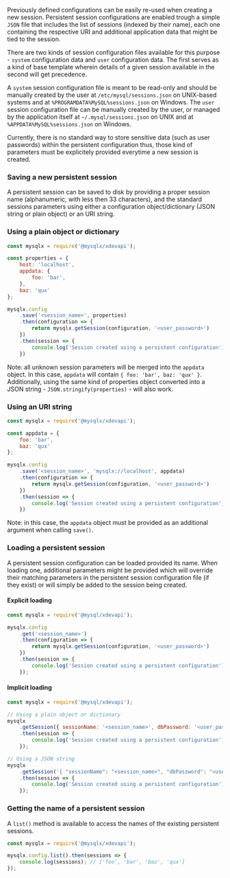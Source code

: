 Previously defined configurations can be easily re-used when creating a new session. Persistent session configurations are enabled trough a simple `JSON` file that includes the list of sessions (indexed by their name), each one containing the respective URI and additional application data that might be tied to the session.

There are two kinds of session configuration files available for this purpose - `system` configuration data and `user` configuration data. The first serves as a kind of base template wherein details of a given session available in the second will get precedence.

A `system` session configuration file is meant to be read-only and should be manually created by the user at `/etc/mysql/sessions.json` on UNIX-based systems and at `%PROGRAMDATA%MySQL%sessions.json` on Windows. The `user` session configuration file can be manually created by the user, or managed by the application itself at `~/.mysql/sessions.json` on UNIX and at `%APPDATA%MySQL%sessions.json` on Windows.

Currently, there is no standard way to store sensitive data (such as user passwords) within the persistent configuration thus, those kind of parameters must be explicitely provided everytime a new session is created.

### Saving a new persistent session

A persistent session can be saved to disk by providing a proper session name (alphanumeric, with less then 33 characters), and the standard sessions parameters using either a configuration object/dictionary (JSON string or plain object) or an URI string.

### Using a plain object or dictionary

```js
const mysqlx = require('@mysqlx/xdevapi');

const properties = {
    host: 'localhost',
    appdata: {
        foo: 'bar',
    },
    baz: 'qux'
};

mysqlx.config
    .save('<session_name>', properties)
    .then(configuration => {
        return mysqlx.getSession(configuration, '<user_password>')
    })
    .then(session => {
        console.log('Session created using a persistent configuration');
    })
```

Note: all unknown session parameters will be merged into the `appdata` object. In this case, `appdata` will contain `{ foo: 'bar', baz: 'qux' }`. Additionally, using the same kind of properties object converted into a JSON string - `JSON.stringify(properties)` - will also work.

### Using an URI string

```js
const mysqlx = require('@mysqlx/xdevapi');

const appdata = {
    foo: 'bar',
    baz: 'qux'
};

mysqlx.config
    .save('<session_name>', 'mysqlx://localhost', appdata)
    .then(configuration => {
        return mysqlx.getSession(configuration, '<user_password>')
    })
    .then(session => {
        console.log('Session created using a persistent configuration');
    })
```

Note: in this case, the `appdata` object must be provided as an additional argument when calling `save()`.

### Loading a persistent session

A persistent session configuration can be loaded provided its name. When loading one, additional parameters might be provided which will override their matching parameters in the persistent session configuration file (if they exist) or will simply be added to the session being created.

#### Explicit loading

```js
const mysqlx = require('@mysql/xdevapi');

mysqlx.config
    .get('<session_name>')
    .then(configuration => {
        return mysqlx.getSession(configuration, '<user_password>')
    })
    .then(session => {
        console.log('Session created using a persistent configuration');
    });
```

#### Implicit loading

```js
const mysqlx = require('@mysql/xdevapi');

// Using a plain object or dictionary
mysqlx
    .getSession({ sessionName: '<session_name>', dbPassword: '<user_password>' }})
    .then(session => {
        console.log('Session created using a persistent configuration');
    });

// Using a JSON string
mysqlx
    .getSession('{ "sessionName": "<session_name>", "dbPassword": "<user_password>" }')
    .then(session => {
        console.log('Session created using a persistent configuration');
    });
```

### Getting the name of a persistent session

A `list()` method is available to access the names of the existing persistent sessions.

```js
const mysqlx = require('@mysqlx/xdevapi');

mysqlx.config.list().then(sessions => {
    console.log(sessions); // ['foo', 'bar', 'baz', 'qux']
});
```

